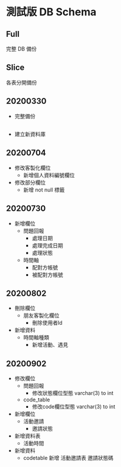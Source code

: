 # 測試版 DB Schema

## Full

完整 DB 備份

## Slice 

各表分開備份

## 20200330
* 完整備份

## 
* 建立新資料庫

## 20200704 
* 修改客製化欄位
    * 新增個人資料編號欄位
* 修改部分欄位
    * 新增 not null 標籤

## 20200730
* 新增欄位
    * 問題回報
        * 處理日期
        * 處理完成日期
        * 處理狀態
    * 時間軸
        * 配對方帳號
        * 被配對方帳號
## 20200802
* 刪除欄位
    * 朋友客製化欄位
        * 刪除使用者Id
* 新增資料
    * 時間軸種類
        * 新增活動、遇見

## 20200902
* 修改欄位
    * 問題回報
        * 修改狀態欄位型態 varchar(3) to int
    * code_table
        * 修改code欄位型態 varchar(3) to int
* 新增欄位
    * 活動邀請
        * 邀請狀態
* 新增資料表 
    * 活動時間
* 新增資料
    * codetable 新增 活動邀請表 邀請狀態碼
